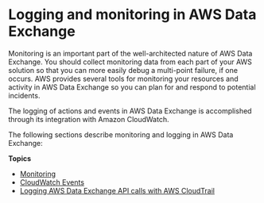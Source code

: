 # Logging and monitoring in AWS Data Exchange<a name="logging-and-monitoring"></a>

Monitoring is an important part of the well\-architected nature of AWS Data Exchange\. You should collect monitoring data from each part of your AWS solution so that you can more easily debug a multi\-point failure, if one occurs\. AWS provides several tools for monitoring your resources and activity in AWS Data Exchange so you can plan for and respond to potential incidents\.

The logging of actions and events in AWS Data Exchange is accomplished through its integration with Amazon CloudWatch\.

The following sections describe monitoring and logging in AWS Data Exchange:

**Topics**
+ [Monitoring](monitoring-overview.md)
+ [CloudWatch Events](cloudwatch-events.md)
+ [Logging AWS Data Exchange API calls with AWS CloudTrail](logging-api-calls-with-cloudtrail.md)